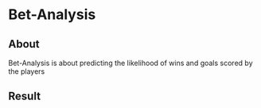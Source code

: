 # Bet-Analysis

## About
Bet-Analysis is about predicting the likelihood of wins and goals scored by the players
## Result
